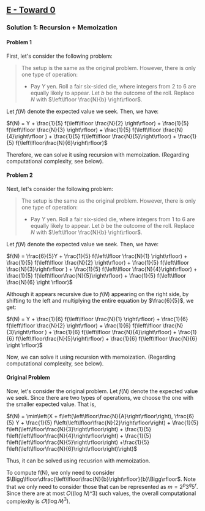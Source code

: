## [E - Toward 0](https://atcoder.jp/contests/abc350/tasks/abc350_e)

<!-- この問題はメモ化再帰により解くことができます。

#### 問題1

まずは次の問題を考えます。

> 設定は元の問題と同じ。ただし、操作は次の1種類である。
>
> * $Y$ 円払う。$2$ 以上 $6$ 以下の整数が等確率で出るサイコロを振る。その出目を $b$ としたとき、$N$ を $\left\lfloor \frac{N}{b} \right\rfloor$ に置き換える。

求める期待値を $f(N)$ とします。このとき、

$ f(N) = Y + \frac{1}{5} f(\left\lfloor \frac{N}{2} \right\rfloor)+ \frac{1}{5} f(\left\lfloor \frac{N}{3} \right\rfloor)+ \frac{1}{5} f(\left\lfloor \frac{N}{4}\right\rfloor )+ \frac{1}{5} f(\left\lfloor \frac{N}{5}\right\rfloor)+ \frac{1}{5} f(\left\lfloor\frac{N}{6}\right\rfloor)$

となります。よってメモ化再帰により求めることができます。（計算量については後述）

#### 問題2

続いて次の問題を考えます。

> 設定は元の問題と同じ。ただし、操作は次の1種類である。
>
> * $Y$ 円払う。$1$ 以上 $6$ 以下の整数が等確率で出るサイコロを振る。その出目を $b$ としたとき、$N$ を $\left\lfloor \frac{N}{b} \right\rfloor$ に置き換える。

求める期待値を $𝑓(𝑁)$ とします。このとき、

$ f(N) = Y + \frac{1}{6} f(\left\lfloor \frac{N}{1} \right\rfloor)+ \frac{1}{6} f(\left\lfloor \frac{N}{2} \right\rfloor)+ \frac{1}{6} f(\left\lfloor \frac{N}{3}\right\rfloor )+ \frac{1}{6} f(\left\lfloor \frac{N}{4}\right\rfloor)+ \frac{1}{6} f(\left\lfloor\frac{N}{5}\right\rfloor) + \frac{1}{6} f(\left\lfloor \frac{N}{6} \right \rfloor)$

となります。右辺にも $𝑓(𝑁)$ があるため再帰で計算することはできないように見えますが、左辺に移項し全体に $\frac{6}{5}$ を掛けることで

$ f(N) = \frac{6}{5}Y + \frac{1}{5} f(\left\lfloor \frac{N}{2} \right\rfloor)+ \frac{1}{5} f(\left\lfloor \frac{N}{3} \right\rfloor)+ \frac{1}{5} f(\left\lfloor \frac{N}{4}\right\rfloor )+ \frac{1}{5} f(\left\lfloor \frac{N}{5}\right\rfloor)+ \frac{1}{5} f(\left\lfloor\frac{N}{6}\right\rfloor)$

となり、メモ化再帰により求めることができます。（計算量については後述）

#### 元の問題

元の問題を考えます。求める期待値を $𝑓(𝑁)$ とします。操作が $2$ 種類あるので、期待値が小さい方を採用するのが最適です。すなわち

$f(N) = \min⁡(X + f(\left\lfloor\frac{N}{A}\right\rfloor),\frac{6}{5} Y + \frac{1}{5} f(\left\lfloor\frac{N}{2}\right\rfloor) + \frac{1}{5} f(\left\lfloor\frac{N}{3}\right\rfloor) + \frac{1}{5} f(\left\lfloor\frac{N}{4}\right\rfloor) + \frac{1}{5} f(\left\lfloor\frac{N}{5}\right\rfloor) +\frac{1}{5} f(\left\lfloor\frac{N}{6}\right\rfloor))$


となり、メモ化再帰により求めることができます。

$𝑓(𝑁)$ を求めるために計算する必要がある ものは、$\Bigg\lfloor\dfrac{\left\lfloor\frac{N}{b}\right\rfloor}{b}\Bigg\rfloor$ に注意すると、$m = 2^p3^q5^r$ と書けるような整数 $m$ によって $f\Big(\left\lfloor \frac{N}{m} \right\rfloor\Big)$ と書かれるものに限ります。

このような $m$ は高々 $𝑂((\log ⁡N)^3)$ 個しか存在しないため、全体の計算量は $𝑂((log⁡𝑁)^3)$ となります。
 -->

### Solution 1: Recursion + Memoization 

#### Problem 1

First, let's consider the following problem:

> The setup is the same as the original problem. However, there is only one type of operation:
>
> * Pay $Y$ yen. Roll a fair six-sided die, where integers from $2$ to $6$ are equally likely to appear. Let $b$ be the outcome of the roll. Replace $N$ with $\left\lfloor \frac{N}{b} \right\rfloor$.

Let $f(N)$ denote the expected value we seek. Then, we have:

$f(N) = Y + \frac{1}{5} f(\left\lfloor \frac{N}{2} \right\rfloor) + \frac{1}{5} f(\left\lfloor \frac{N}{3} \right\rfloor) + \frac{1}{5} f(\left\lfloor \frac{N}{4}\right\rfloor ) + \frac{1}{5} f(\left\lfloor \frac{N}{5}\right\rfloor) + \frac{1}{5} f(\left\lfloor\frac{N}{6}\right\rfloor)$

Therefore, we can solve it using recursion with memoization. (Regarding computational complexity, see below).

#### Problem 2

Next, let's consider the following problem:

> The setup is the same as the original problem. However, there is only one type of operation:
>
> * Pay $Y$ yen. Roll a fair six-sided die, where integers from $1$ to $6$ are equally likely to appear. Let $b$ be the outcome of the roll. Replace $N$ with $\left\lfloor \frac{N}{b} \right\rfloor$.

Let $f(N)$ denote the expected value we seek. Then, we have:

$f(N) = \frac{6}{5}Y + \frac{1}{5} f(\left\lfloor \frac{N}{1} \right\rfloor) + \frac{1}{5} f(\left\lfloor \frac{N}{2} \right\rfloor) + \frac{1}{5} f(\left\lfloor \frac{N}{3}\right\rfloor ) + \frac{1}{5} f(\left\lfloor \frac{N}{4}\right\rfloor) + \frac{1}{5} f(\left\lfloor\frac{N}{5}\right\rfloor) + \frac{1}{5} f(\left\lfloor \frac{N}{6} \right \rfloor)$

<!-- We seem to be stuck in a recursion since $f(N)$ appears on the right-hand side. However, by rearranging the equation and multiplying both sides by $\frac{6}{5}$, we obtain: -->

Although it appears recursive due to $f(N)$ appearing on the right side, by shifting to the left and multiplying the entire equation by $\frac{6}{5}$, we get:

$f(N) = Y + \frac{1}{6} f(\left\lfloor \frac{N}{1} \right\rfloor) + \frac{1}{6} f(\left\lfloor \frac{N}{2} \right\rfloor) + \frac{1}{6} f(\left\lfloor \frac{N}{3}\right\rfloor ) + \frac{1}{6} f(\left\lfloor \frac{N}{4}\right\rfloor) + \frac{1}{6} f(\left\lfloor\frac{N}{5}\right\rfloor) + \frac{1}{6} f(\left\lfloor \frac{N}{6} \right \rfloor)$

Now, we can solve it using recursion with memoization. (Regarding computational complexity, see below).

#### Original Problem

Now, let's consider the original problem. Let $f(N)$ denote the expected value we seek. Since there are two types of operations, we choose the one with the smaller expected value. That is,

$f(N) = \min⁡\left(X + f\left(\left\lfloor\frac{N}{A}\right\rfloor\right), \frac{6}{5} Y + \frac{1}{5} f\left(\left\lfloor\frac{N}{2}\right\rfloor\right) + \frac{1}{5} f\left(\left\lfloor\frac{N}{3}\right\rfloor\right) + \frac{1}{5} f\left(\left\lfloor\frac{N}{4}\right\rfloor\right) + \frac{1}{5} f\left(\left\lfloor\frac{N}{5}\right\rfloor\right) +\frac{1}{5} f\left(\left\lfloor\frac{N}{6}\right\rfloor\right)\right)$

Thus, it can be solved using recusrion with memoization.

To compute f(N), we only need to consider $\Bigg\lfloor\dfrac{\left\lfloor\frac{N}{b}\right\rfloor}{b}\Bigg\rfloor$. Note that we only need to consider those that can be represented as $m = 2^p3^q5^r$. Since there are at most 𝑂((log ⁡𝑁)^3) such values, the overall computational complexity is $𝑂((\log ⁡𝑁)^3)$.
